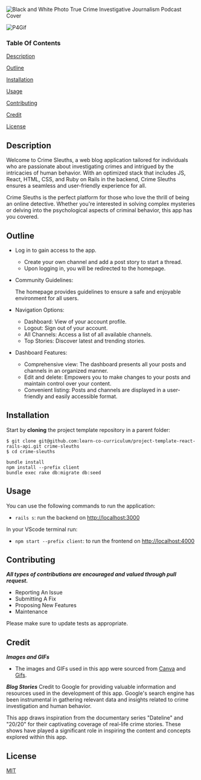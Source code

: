 ![Black and White Photo True Crime   Investigative Journalism Podcast Cover](https://github.com/janicera2880/crime-sleuths/assets/104116819/ec4df2f7-a231-4e56-9425-ea8c88092c16)

![P4Gif](https://j.gifs.com/lRWNQV.gif)

### Table Of Contents

[Description](#description) 

[Outline](#outline)

[Installation](#installation) 

[Usage](#usage) 

[Contributing](#contributing) 

[Credit](#credit)

[License](#license) 

## Description 
Welcome to Crime Sleuths, a web blog application tailored for individuals who are passionate about investigating crimes and intrigued by the intricacies of human behavior. With an optimized stack that includes JS, React, HTML, CSS, and Ruby on Rails in the backend, Crime Sleuths ensures a seamless and user-friendly experience for all.

Crime Sleuths is the perfect platform for those who love the thrill of being an online detective. Whether you're interested in solving complex mysteries or delving into the psychological aspects of criminal behavior, this app has you covered.

## Outline

- Log in to gain access to the app.
  
    - Create your own channel and add a post story to start a thread.
    - Upon logging in, you will be redirected to the homepage.
          

- Community Guidelines:

  The homepage provides guidelines to ensure a safe and enjoyable environment for all users.

- Navigation Options:

    - Dashboard: View of your account profile.
    - Logout: Sign out of your account.
    - All Channels: Access a list of all available channels.
    - Top Stories: Discover latest and trending stories.

- Dashboard Features:

    - Comprehensive view: The dashboard presents all your posts and channels in an organized manner.
    - Edit and delete: Empowers you to make changes to your posts and maintain control over your content.
    - Convenient listing: Posts and channels are displayed in a user-friendly and easily accessible format.


## Installation

Start by **cloning** the project template repository in a parent folder:

```
$ git clone git@github.com:learn-co-curriculum/project-template-react-rails-api.git crime-sleuths
$ cd crime-sleuths
```

```
bundle install
npm install --prefix client
bundle exec rake db:migrate db:seed
```
## Usage

You can use the following commands to run the application:

- `rails s`: run the backend on [http://localhost:3000](http://localhost:3000)

In your VScode terminal run:

- `npm start --prefix client`: to run the frontend on
  [http://localhost:4000](http://localhost:4000)

## Contributing 

***All types of contributions are encouraged and valued through pull request.***

- Reporting An Issue
- Submitting A Fix
- Proposing New Features
- Maintenance

Please make sure to update tests as appropriate.

## Credit

***Images and GIFs***
- The images and GIFs used in this app were sourced from [Canva](“https://www.canva.com/”)
 and [Gifs](“https://gifs.com/”).

***Blog Stories***
Credit to Google for providing valuable information and resources used in the development of this app. Google's search engine has been instrumental in gathering relevant data and insights related to crime investigation and human behavior.

This app draws inspiration from the documentary series "Dateline" and "20/20" for their captivating coverage of real-life crime stories. These shows have played a significant role in inspiring the content and concepts explored within this app.

## License 

[MIT](“https://choosealicense.com/licenses/mit/”)
